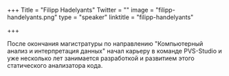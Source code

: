 +++
Title = "Filipp Hadelyants"
Twitter = ""
image = "filipp-handelyants.png"
type = "speaker"
linktitle = "filipp-handelyants"

+++

После окончания магистратуры по направлению "Компьютерный анализ и интерпретация данных" начал карьеру в команде PVS-Studio и уже несколько лет занимается разработкой и развитием этого статического анализатора кода.


